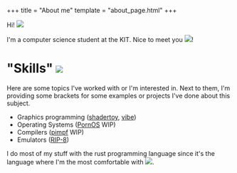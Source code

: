 +++
title = "About me"
template = "about_page.html"
+++

Hi! ![][peepoAwesome]

I'm a computer science student at the KIT. Nice to meet you ![][peepoChristmasCoffee]!

# "Skills" ![][peepoWoah]

Here are some topics I've worked with or I'm interested in. Next to them, I'm providing some brackets
for some examples or projects I've done about this subject.

- Graphics programming ([shadertoy], [vibe])
- Operating Systems ([PornOS] WIP)
- Compilers ([pimpf] WIP)
- Emulators ([RIP-8])

I do most of my stuff with the rust programming language since it's the language where I'm the most comfortable with ![][ferrisBongo].

<!-- links -->

[shadertoy]: https://www.shadertoy.com/user/TornaxO7/sort=newest
[vibe]: https://github.com/TornaxO7/vibe
[PornOS]: https://github.com/TornaxO7/PornOS
[RIP-8]: https://github.com/TornaxO7/RIP-8
[pimpf]: https://github.com/TornaxO7/pimpf

<!-- emojis -->

[peepoAwesome]: /emojis/peepoAwesome.png
[peepoChristmasCoffee]: /emojis/peepoChristmasCoffee.png
[peepoHeavyNotes]: /emojis/peepoHeavyNotes.gif
[peepoWoah]: /emojis/peepoWoah.png
[hehe]: /emojis/hehe.png
[ferrisBongo]: /emojis/ferrisBongo.gif
